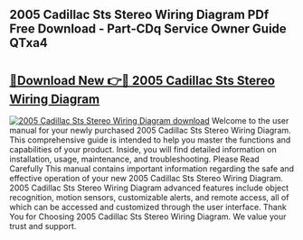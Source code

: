 ## 2005 Cadillac Sts Stereo Wiring Diagram PDf Free Download - Part-CDq Service Owner Guide QTxa4

# <h2><a href="http://dfk2xl6.blite.top/?on=2005+Cadillac+Sts+Stereo+Wiring+Diagram">🔗Download New 👉🔴 2005 Cadillac Sts Stereo Wiring Diagram</a></h2>

[![2005 Cadillac Sts Stereo Wiring Diagram download](https://i.imgur.com/lujVjoI.png)](http://dfk2xl6.blite.top/?on=2005+Cadillac+Sts+Stereo+Wiring+Diagram)
Welcome to the user manual for your newly purchased 2005 Cadillac Sts Stereo Wiring Diagram. This comprehensive guide is intended to help you master the functions and capabilities of your product. Inside, you will find detailed information on installation, usage, maintenance, and troubleshooting. Please Read Carefully This manual contains important information regarding the safe and effective operation of your new 2005 Cadillac Sts Stereo Wiring Diagram. 2005 Cadillac Sts Stereo Wiring Diagram advanced features include object recognition, motion sensors, customizable alerts, and remote access, all of which can be accessed and customized through the user interface. Thank You for Choosing 2005 Cadillac Sts Stereo Wiring Diagram. We value your trust and support.
